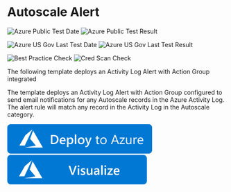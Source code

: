 # Autoscale Alert

![Azure Public Test Date](https://azurequickstartsservice.blob.core.windows.net/badges/monitor-autoscale-alert/PublicLastTestDate.svg)
![Azure Public Test Result](https://azurequickstartsservice.blob.core.windows.net/badges/monitor-autoscale-alert/PublicDeployment.svg)

![Azure US Gov Last Test Date](https://azurequickstartsservice.blob.core.windows.net/badges/monitor-autoscale-alert/FairfaxLastTestDate.svg)
![Azure US Gov Last Test Result](https://azurequickstartsservice.blob.core.windows.net/badges/monitor-autoscale-alert/FairfaxDeployment.svg)

![Best Practice Check](https://azurequickstartsservice.blob.core.windows.net/badges/monitor-autoscale-alert/BestPracticeResult.svg)
![Cred Scan Check](https://azurequickstartsservice.blob.core.windows.net/badges/monitor-autoscale-alert/CredScanResult.svg)

The following template deploys an Activity Log Alert with Action Group
integrated

The template deploys an Activity Log Alert with Action Group configured to send
email notifications for any Autoscale records in the Azure Activity Log. The
alert rule will match any record in the Activity Log in the Autoscale category.

[![Deploy to Azure](https://raw.githubusercontent.com/Azure/azure-quickstart-templates/master/1-CONTRIBUTION-GUIDE/images/deploytoazure.svg?sanitize=true)](https://portal.azure.com/#create/Microsoft.Template/uri/https%3A%2F%2Fraw.githubusercontent.com%2FAzure%2Fazure-quickstart-templates%2Fmaster%2Fmonitor-autoscale-alert%2Fazuredeploy.json)
[![Visualize](https://raw.githubusercontent.com/Azure/azure-quickstart-templates/master/1-CONTRIBUTION-GUIDE/images/visualizebutton.svg?sanitize=true)](http://armviz.io/#/?load=https%3A%2F%2Fraw.githubusercontent.com%2FAzure%2Fazure-quickstart-templates%2Fmaster%2Fmonitor-autoscale-alert%2Fazuredeploy.json)
